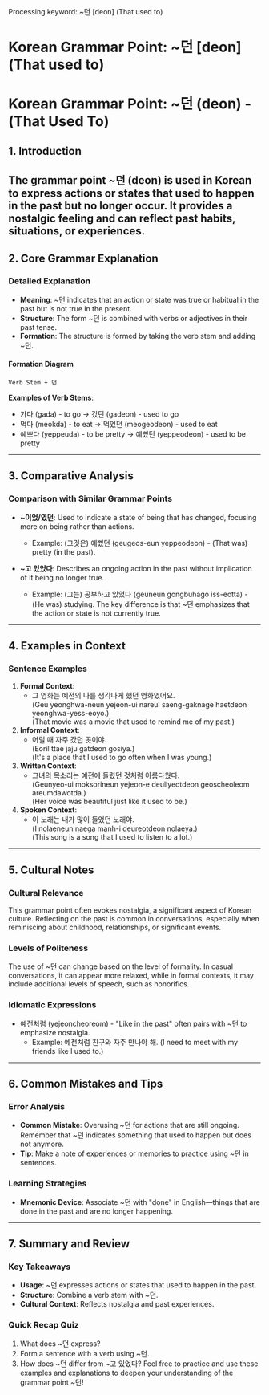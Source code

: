 Processing keyword: ~던 [deon] (That used to)
# Korean Grammar Point: ~던 [deon] (That used to)
# Korean Grammar Point: ~던 (deon) - (That Used To)
## 1. Introduction
The grammar point ~던 (deon) is used in Korean to express actions or states that used to happen in the past but no longer occur. It provides a nostalgic feeling and can reflect past habits, situations, or experiences.
---
## 2. Core Grammar Explanation
### Detailed Explanation
- **Meaning**: ~던 indicates that an action or state was true or habitual in the past but is not true in the present.
- **Structure**: The form ~던 is combined with verbs or adjectives in their past tense.
- **Formation**: The structure is formed by taking the verb stem and adding ~던.
#### Formation Diagram
```
Verb Stem + 던
```
**Examples of Verb Stems**:
- 가다 (gada) - to go → 갔던 (gadeon) - used to go
- 먹다 (meokda) - to eat → 먹었던 (meogeodeon) - used to eat
- 예쁘다 (yeppeuda) - to be pretty → 예뻤던 (yeppeodeon) - used to be pretty
---
## 3. Comparative Analysis
### Comparison with Similar Grammar Points
- **~이었/였던**: Used to indicate a state of being that has changed, focusing more on being rather than actions.
  - Example: (그것은) 예뻤던 (geugeos-eun yeppeodeon) - (That was) pretty (in the past).
  
- **~고 있었다**: Describes an ongoing action in the past without implication of it being no longer true.
  - Example: (그는) 공부하고 있었다 (geuneun gongbuhago iss-eotta) - (He was) studying.
The key difference is that ~던 emphasizes that the action or state is not currently true.
---
## 4. Examples in Context
### Sentence Examples
1. **Formal Context**:
   - 그 영화는 예전의 나를 생각나게 했던 영화였어요.  
     (Geu yeonghwa-neun yejeon-ui nareul saeng-gaknage haetdeon yeonghwa-yess-eoyo.)  
     (That movie was a movie that used to remind me of my past.)
2. **Informal Context**:
   - 어릴 때 자주 갔던 곳이야.  
     (Eoril ttae jaju gatdeon gosiya.)  
     (It's a place that I used to go often when I was young.)
3. **Written Context**:
   - 그녀의 목소리는 예전에 들렸던 것처럼 아름다웠다.  
     (Geunyeo-ui moksorineun yejeon-e deullyeotdeon geoscheoleom areumdawotda.)  
     (Her voice was beautiful just like it used to be.)
4. **Spoken Context**:
   - 이 노래는 내가 많이 들었던 노래야.  
     (I nolaeneun naega manh-i deureotdeon nolaeya.)  
     (This song is a song that I used to listen to a lot.)
---
## 5. Cultural Notes
### Cultural Relevance
This grammar point often evokes nostalgia, a significant aspect of Korean culture. Reflecting on the past is common in conversations, especially when reminiscing about childhood, relationships, or significant events.
### Levels of Politeness
The use of ~던 can change based on the level of formality. In casual conversations, it can appear more relaxed, while in formal contexts, it may include additional levels of speech, such as honorifics.
### Idiomatic Expressions
- 예전처럼 (yejeoncheoreom) - "Like in the past" often pairs with ~던 to emphasize nostalgia.
  - Example: 예전처럼 친구와 자주 만나야 해. (I need to meet with my friends like I used to.)
---
## 6. Common Mistakes and Tips
### Error Analysis
- **Common Mistake**: Overusing ~던 for actions that are still ongoing. Remember that ~던 indicates something that used to happen but does not anymore. 
- **Tip**: Make a note of experiences or memories to practice using ~던 in sentences.
### Learning Strategies
- **Mnemonic Device**: Associate ~던 with "done" in English—things that are done in the past and are no longer happening.
---
## 7. Summary and Review
### Key Takeaways
- **Usage**: ~던 expresses actions or states that used to happen in the past.
- **Structure**: Combine a verb stem with ~던.
- **Cultural Context**: Reflects nostalgia and past experiences.
  
### Quick Recap Quiz
1. What does ~던 express?
2. Form a sentence with a verb using ~던.
3. How does ~던 differ from ~고 있었다?
Feel free to practice and use these examples and explanations to deepen your understanding of the grammar point ~던!
